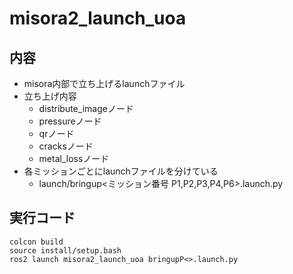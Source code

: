 # misora2_launch_uoa
## 内容
 - misora内部で立ち上げるlaunchファイル
 - 立ち上げ内容
    - distribute_imageノード
    - pressureノード
    - qrノード
    - cracksノード
    - metal_lossノード
 - 各ミッションごとにlaunchファイルを分けている
    - launch/bringup<ミッション番号 P1,P2,P3,P4,P6>.launch.py
 
## 実行コード
~~~bash!
colcon build
source install/setup.bash
ros2 launch misora2_launch_uoa bringupP<>.launch.py
~~~